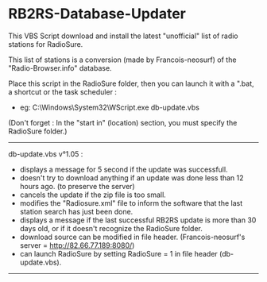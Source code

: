 # RB2RS-Database-Updater
This VBS Script download and install the latest "unofficial" list of radio stations for RadioSure.

This list of stations is a conversion (made by Francois-neosurf) of the "Radio-Browser.info" database.

Place this script in the RadioSure folder, then you can launch it with a ".bat, a shortcut or the task scheduler :

* eg: C:\Windows\System32\WScript.exe db-update.vbs

(Don't forget : In the "start in" (location) section, you must specify the RadioSure folder.)

_______________________________
db-update.vbs v°1.05 : 
* displays a message for 5 second if the update was successfull.
* doesn't try to download anything if an update was done less than 12 hours ago. (to preserve the server)
* cancels the update if the zip file is too small.
* modifies the "Radiosure.xml" file to inform the software that the last station search has just been done. 
* displays a message if the last successful RB2RS update is more than 30 days old, or if it doesn't recognize the RadioSure folder.
* download source can be modified in file header. (Francois-neosurf's server = http://82.66.77.189:8080/)
* can launch RadioSure by setting RadioSure = 1 in file header (db-update.vbs).
_______________________________
